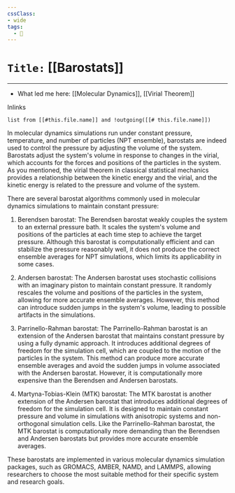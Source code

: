 ```yaml
---
cssClass:
- wide
tags:
  - 🧪
---
```


# `Title:` [[Barostats]]
--- 

- What led me here: [[Molecular Dynamics]], [[Virial Theorem]]

Inlinks
```dataview 
list from [[#this.file.name]] and !outgoing([[# this.file.name]]) 
```

In molecular dynamics simulations run under constant pressure, temperature, and number of particles (NPT ensemble), barostats are indeed used to control the pressure by adjusting the volume of the system. Barostats adjust the system's volume in response to changes in the virial, which accounts for the forces and positions of the particles in the system. As you mentioned, the virial theorem in classical statistical mechanics provides a relationship between the kinetic energy and the virial, and the kinetic energy is related to the pressure and volume of the system.

There are several barostat algorithms commonly used in molecular dynamics simulations to maintain constant pressure:

1. Berendsen barostat: The Berendsen barostat weakly couples the system to an external pressure bath. It scales the system's volume and positions of the particles at each time step to achieve the target pressure. Although this barostat is computationally efficient and can stabilize the pressure reasonably well, it does not produce the correct ensemble averages for NPT simulations, which limits its applicability in some cases.

2. Andersen barostat: The Andersen barostat uses stochastic collisions with an imaginary piston to maintain constant pressure. It randomly rescales the volume and positions of the particles in the system, allowing for more accurate ensemble averages. However, this method can introduce sudden jumps in the system's volume, leading to possible artifacts in the simulations.

3. Parrinello-Rahman barostat: The Parrinello-Rahman barostat is an extension of the Andersen barostat that maintains constant pressure by using a fully dynamic approach. It introduces additional degrees of freedom for the simulation cell, which are coupled to the motion of the particles in the system. This method can produce more accurate ensemble averages and avoid the sudden jumps in volume associated with the Andersen barostat. However, it is computationally more expensive than the Berendsen and Andersen barostats.

4. Martyna-Tobias-Klein (MTK) barostat: The MTK barostat is another extension of the Andersen barostat that introduces additional degrees of freedom for the simulation cell. It is designed to maintain constant pressure and volume in simulations with anisotropic systems and non-orthogonal simulation cells. Like the Parrinello-Rahman barostat, the MTK barostat is computationally more demanding than the Berendsen and Andersen barostats but provides more accurate ensemble averages.

These barostats are implemented in various molecular dynamics simulation packages, such as GROMACS, AMBER, NAMD, and LAMMPS, allowing researchers to choose the most suitable method for their specific system and research goals.